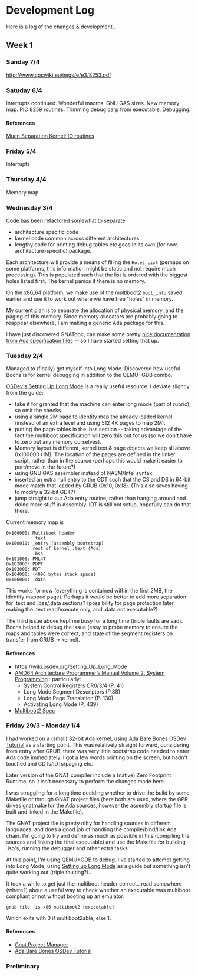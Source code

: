 # Development Log

Here is a log of the changes & development..

## Week 1

### Sunday 7/4
http://www.cpcwiki.eu/imgs/e/e3/8253.pdf

### Satuday 6/4
Interrupts continued. Wonderful macros.
GNU GAS sizes.
New memory map.
PIC 8259 routines.
Trimming debug carp from executable.
Debugging.



#### References
[Muen Separation Kernel: IO routines](https://github.com/jcdubois/muen/blob/master/common/src/sk-io.adb)

### Friday 5/4
Interrupts

### Thursday 4/4
Memory map

### Wednesday 3/4
Code has been refactored somewhat to separate 
- architecture specific code
- kernel code common across different architectures
- lengthy code for printing debug tables etc goes in its own (for now, architecture-specific) package. 

Each architecture will provide a means of filling the `Holes_List` (perhaps on some platforms, this information might be static and not require much processing). This is populated such that the list is ordered with the biggest holes listed first. The kernel panics if there is no memory.

On the x86_64 platform, we make use of the multiboot2 `boot_info` saved earlier and use it to work out where we have free "holes" in memory. 

My current plan is to separate the allocation of physical memory, and the paging of this memory. Since memory allocators are probably going to reappear elsewhere, I am making a generic Ada package for this.

I have just discovered GNATdoc, can make some pretty [nice documentation from Ada specification files](doc/index.html) -- so I have started setting that up.

### Tuesday 2/4
Managed to (finally) get myself into Long Mode. Discovered how useful Bochs is for kernel debugging in addition to the QEMU+GDB combo.

[OSDev's Setting Up Long Mode](https://wiki.osdev.org/Setting_Up_Long_Mode) is a really useful resource. I deviate slightly from the guide:
- take it for granted that the machine can enter long mode (part of rubric), so omit the checks.
- using a single 2M page to identity map the already loaded kernel (instead of an extra level and using 512 4K pages to map 2M).
- putting the page tables in the .bss section -- taking advantage of the fact the multiboot specification will zero this out for us (so we don't have to zero out any memory ourselves).
- Memory layout is different, kernel text & page objects we keep all above 0x100000 (1M). The location of the pages are defined in the linker script, rather than in the source (perhaps this would make it easier to port/move in the future?)
- using GNU GAS assembler instead of NASM/Intel syntax.
- inserted an extra null entry to the GDT such that the CS and DS in 64-bit mode match that loaded by GRUB (0x10, 0x18). (This also saves having to modify a 32-bit GDT?)
- jump straight to our Ada entry routine, rather than hanging around and doing more stuff in Assembly. IDT is still not setup, hopefully can do that there.

Current memory map is

    0x100000: Multiboot header
              .text
    0x100010: _entry (assembly bootstrap)
              rest of kernel .text (Ada)
              .bss
    0x101000: PML4T
    0x102000: PDPT
    0x103000: PDT
    0x104000: (4096 bytes stack space)
    0x106000: .data

This works for now (everything is contained within the first 2MB, the identity mapped page). Perhaps it would be better to add more separation for .text and .bss/.data sections? (possibility for page protection later, making the .text read/execute only, and .data not executable?)

The third issue above kept me busy for a long time (triple faults are sad). Bochs helped to debug the issue (easy to probe memory to ensure the maps and tables were correct, and state of the segment registers on transfer from GRUB -> kernel).

#### References
- https://wiki.osdev.org/Setting_Up_Long_Mode
- [AMD64 Architecture Programmer’s Manual Volume 2: System Programming](https://www.amd.com/system/files/TechDocs/24593.pdf) : particularly:
    - System Control Registers CR0/3/4 (P. 41)
    - Long Mode Segment Descriptors (P.88)
    - Long Mode Page Translation (P. 130)
    - Activating Long Mode (P. 439)
- [Multiboot2 Spec](https://www.gnu.org/software/grub/manual/multiboot2/multiboot.html#Boot-information-format)


### Friday 29/3 - Monday 1/4
I had worked on a (small) 32-bit Ada kernel, using [Ada Bare Bones OSDev Tutorial](https://wiki.osdev.org/Ada_Bare_bones) as a starting point. This was relatively straight forward, considering from entry after GRUB, there was very little bootstrap code needed to enter Ada code immediately. I got a few words printing on the screen, but hadn't touched and GDTs/IDTs/paging etc.

Later version of the GNAT compiler include a (native) Zero Footprint Runtime, so it isn't necessary to perform the changes made here.

I was struggling for a long time deciding whether to drive the build by some Makefile or through GNAT project files (here both are used, where the GPR drives gnatmake for the Ada sources, however the assembly startup file is built and linked in the Makeflie).

The GNAT project file is pretty nifty for handling sources in different languages, and does a good job of handling the compile/bind/link Ada chain. I'm going to try and define as much as possible in this (compiling the sources and linking the final executable) and use the Makefile for building .iso's, running the debugger and other extra tasks.

At this point, I'm using QEMU+GDB to debug. I've started to attempt getting into Long Mode, using [Setting up Long Mode](https://wiki.osdev.org/Setting_Up_Long_Mode) as a guide but something isn't quite working out (triple faulting?)..

It took a while to get just the multiboot header correct.. read somewhere (where?) about a useful way to check whether an executable was multiboot compliant or not without booting up an emulator:

    grub-file -is-x86-multiboot2 [executable]

Which exits with 0 if multiboot2able, else 1.

#### References
- [Gnat Project Manager](https://docs.adacore.com/gprbuild-docs/html/gprbuild_ug/gnat_project_manager.html)
- [Ada Bare Bones OSDev Tutorial](https://wiki.osdev.org/Ada_Bare_bones)

### Preliminary
